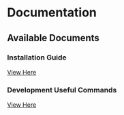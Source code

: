 # Documentation

## Available Documents

### Installation Guide  
[View Here](installation_guide.md)

### Development Useful Commands  
[View Here](dev_useful_commands.md)
